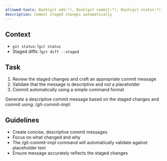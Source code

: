 ```yaml
---
allowed-tools: Bash(git add:*), Bash(git commit:*), Bash(git status:*), Bash(git diff:*)
description: Commit staged changes automatically
---
```


## Context
- `git status`: !`git status`
- Staged diffs: !`git diff --staged`

## Task
1. Review the staged changes and craft an appropriate commit message
2. Validate that the message is descriptive and not a placeholder
3. Commit automatically using a simple command format

Generate a descriptive commit message based on the staged changes and commit using:
/git-commit-impl: <your generated commit message here>

## Guidelines
- Create concise, descriptive commit messages
- Focus on what changed and why
- The /git-commit-impl command will automatically validate against placeholder text
- Ensure message accurately reflects the staged changes
